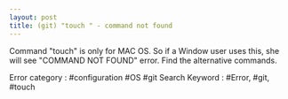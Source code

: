 ```yaml
---
layout: post
title: (git) "touch " - command not found
---
```


Command "touch" is only for MAC OS.
So if a Window user uses this, she will see "COMMAND NOT FOUND" error.
Find the alternative commands.


Error category : #configuration #OS #git
Search Keyword : #Error, #git, #touch
